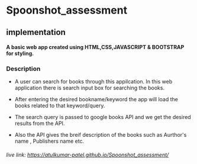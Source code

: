 # Spoonshot_assessment
## implementation
####  A basic web app created using HTML,CSS,JAVASCRIPT & BOOTSTRAP for styling.
### Description
* A user can search for books through this appilcation. In this web application there is search input box for searching the books.

* After entering the desired bookname/keyword the app will load the books related to that keyword/query.

* The search query is passed to google books API and we get the desired results from the API.

* Also the API gives the breif description of the books such as Aurthor's name , Publishers name etc.

###### live link: https://atulkumar-patel.github.io/Spoonshot_assessment/

